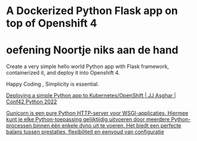 # A Dockerized Python Flask app on top of Openshift 4 

# oefening Noortje niks aan de hand

Create a very simple hello world Python app with Flask framework, containerized it, and deploy it into Openshift 4.

Happy Coding , Simplicity is essential. 

[Deploying a simple Python app to Kubernetes/OpenShift | JJ Asghar | Conf42 Python 2022](https://www.youtube.com/watch?v=t6r3SgK-bDQ)

[Gunicorn is een pure Python HTTP-server voor WSGI-applicaties. Hiermee kunt je elke Python-toepassing gelijktijdig uitvoeren door meerdere Python-processen binnen één enkele dyno uit te voeren. Het biedt een perfecte balans tussen prestaties, flexibiliteit en eenvoud van configuratie](https://developers.redhat.com/articles/2023/08/17/how-deploy-flask-application-python-gunicorn#the_application)

